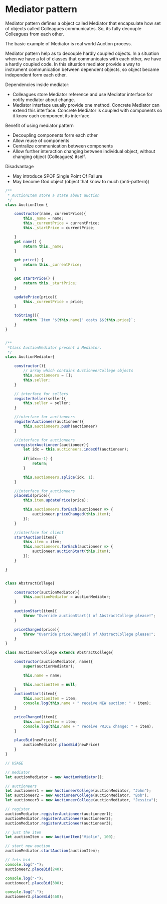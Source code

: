 # Mediator pattern

Mediator pattern defines a object called Mediator that encapsulate how set of objects called Colleagues communicates.
So, its fully decouple Colleagues from each other.

The basic example of Mediator is real world Auction process.

Mediator pattern help as to decouple hardly coupled objects. In a situation when we have a lot of classes that communicates with each other, we have a hardly coupled code. In this situation mediator provide a way to instrument communication between dependent objects, so object became independent form each other.


Dependencies inside mediator:  
* Colleagues store Mediator reference and use Mediator interface for notify mediator about change.
* Mediator interface usually provide one method. Concrete Mediator can extend this interface. Concrete Mediator is coupled with components so it know each component its interface.

Benefit of using mediator pattern
* Decoupling components form each other
* Allow reuse of components
* Centralize communication between components
* Allow further interaction changing  between individual object, without changing object (Colleagues) itself.

Disadvantage
* May introduce SPOF Single Point Of Failure
* May become God object (object that know to much (anti-pattern))

```js
/**
 * AuctionItem store a state about auction
 */
class AuctionItem {

    constructor(name, currentPrice){
        this._name = name;
        this._currentPrice = currentPrice;
        this._startPrice = currentPrice;

    }
    get name() {
        return this._name;
    }

    get price() {
        return this._currentPrice;
    }

    get startPrice() {
        return this._startPrice;
    }

    updatePrice(price){
        this._currentPrice = price;
    }

    toString(){
        return `Item '${this.name}' costs $${this.price}`;
    }
}


/** 
 *Class AuctionMediator present a Mediator.   
 */
class AuctionMediator{

    constructor(){
        // array which contains AuctioneerCollege objects
        this.auctioneers = [];
        this.seller;
    }

    // interface for sellers
    registerSeller(seller){
        this.seller = seller;
    }

    //interface for auctioneers
    registerAuctioneer(auctioneer){
        this.auctioneers.push(auctioneer)
    }

    //interface for auctioneers
    unregisterAuctioneer(auctioneer){
        let idx = this.auctioneers.indexOf(auctioneer);
        
        if(idx==-1) {
            return;
        }

        this.auctioneers.splice(idx, 1);
    }

    //interface for auctioneers
    placeBid(price){
        this.item.updatePrice(price);

        this.auctioneers.forEach(auctioneer => {
            auctioneer.priceChanged(this.item);
        });
    }

    //interface for client
    startAuction(item){
        this.item = item;
        this.auctioneers.forEach(auctioneer => {
            auctioneer.auctionStart(this.item);
        });
    }

}


class AbstractCollege{

    constructor(auctionMediator){
        this.auctionMediator = auctionMediator;
    }
    
    auctionStart(item){
        throw "Override auctionStart() of AbstractCollege please!";
    }

    priceChanged(price){
        throw "Override priceChanged() of AbstractCollege please!";
    }
}

class AuctioneerCollege extends AbstractCollege{

    constructor(auctionMediator, name){
        super(auctionMediator);

        this.name = name;

        this.auctionItem = null;
    }
    auctionStart(item){
        this.auctionItem = item;
        console.log(this.name + " receive NEW auction: " + item);
    }

    priceChanged(item){
        this.auctionItem = item;
        console.log(this.name + " receive PRICE change: " + item);
    }

    placeBid(newPrice){
        auctionMediator.placeBid(newPrice)
    }
}

// USAGE

// mediator
let auctionMediator = new AuctionMediator();

// auctioneers
let auctioneer1 = new AuctioneerCollege(auctionMediator, "John");
let auctioneer2 = new AuctioneerCollege(auctionMediator, "Bob");
let auctioneer3 = new AuctioneerCollege(auctionMediator, "Jessica");

// register
auctionMediator.registerAuctioneer(auctioneer1);
auctionMediator.registerAuctioneer(auctioneer2);
auctionMediator.registerAuctioneer(auctioneer3);

// just the item
let auctionItem = new AuctionItem("Violin", 100);

// start new auction
auctionMediator.startAuction(auctionItem);

// lets bid
console.log("-");
auctioneer2.placeBid(240);

console.log("-");
auctioneer1.placeBid(300);

console.log("-");
auctioneer3.placeBid(460);
```